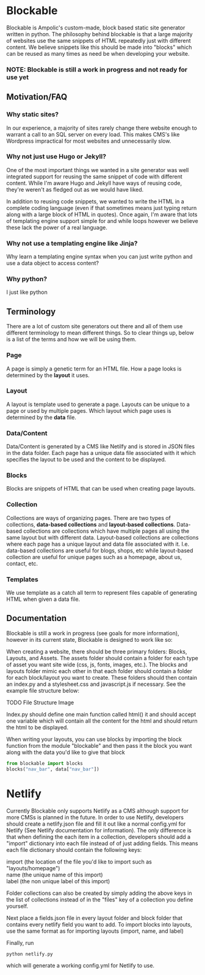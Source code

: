 # Blockable

Blockable is Ampolic's custom-made, block based static site generator written in python. The philosophy behind
blockable is that a large majority of websites use the same snippets of HTML repeatedly just with
different content. We believe snippets like this should be made into "blocks" which can be reused as many times
as need be when developing your website.

### NOTE: Blockable is still a work in progress and not ready for use yet

## Motivation/FAQ

### Why static sites?

In our experience, a majority of sites rarely change there website enough to warrant a call to an SQL server 
on every load. This makes CMS's like Wordpress impractical for most websites and unnecessarily slow.

### Why not just use Hugo or Jekyll?

One of the most important things we wanted in a site generator was well integrated support for reusing the same snippet
of code with different content. While I'm aware Hugo and Jekyll have ways of reusing code, they're weren't as fledged out as we 
would have liked.

In addition to reusing code snippets, we wanted to write the HTML in a complete coding language (even if that sometimes means 
just typing return along with a large block of HTML in quotes). Once again, I'm aware that lots of templating engine support simple
for and while loops however we believe these lack the power of a real language.

### Why not use a templating engine like Jinja?

Why learn a templating engine syntax when you can just write python and use a data object to access content?

### Why python?

I just like python

## Terminology

There are a lot of custom site generators out there and all of them use different terminology to mean different things. So to clear
things up, below is a list of the terms and how we will be using them.

### Page

A page is simply a genetic term for an HTML file. How a page looks is determined by the __layout__ it uses.

### Layout

A layout is template used to generate a page. Layouts can be unique to a page or used by multiple pages. Which layout which page
uses is determined by the __data__ file.

### Data/Content

Data/Content is generated by a CMS like Netilfy and is stored in JSON files in the data folder. Each page has a unique data file associated
with it which specifies the layout to be used and the content to be displayed.

### Blocks

Blocks are snippets of HTML that can be used when creating page layouts.

### Collection

Collections are ways of organizing pages. There are two types of collections, __data-based collections__ and __layout-based collections__.
Data-based collections are collections which have multiple pages all using the same layout but with different data. Layout-based collections
are collections where each page has a unique layout and data file associated with it. I.e. data-based collections are useful for blogs, shops, etc
while layout-based collection are useful for unique pages such as a homepage, about us, contact, etc.


### Templates

We use template as a catch all term to represent files capable of generating HTML when given a data file.


## Documentation

Blockable is still a work in progress (see goals for more information), however in its current state, Blockable is designed
to work like so:

When creating a website, there should be three primary folders: Blocks, Layouts, and Assets. The assets folder should contain
a folder for each type of asset you want site wide (css, js, fonts, images, etc.). The blocks and layouts folder mimic each other
in that each folder should contain a folder for each block/layout you want to create. These folders should then contain an index.py and a 
stylesheet.css and javascript.js if necessary. See the example file structure below:

TODO File Structure Image

Index.py should define one main function called html() it and should accept one variable which will contain all the content
for the html and should return the html to be displayed.

When writing your layouts, you can use blocks by importing the block function from the module "blockable" and then pass it the block you want along
with the data you'd like to give that block

  ```python
  from blockable import blocks
  blocks("nav_bar", data["nav_bar"])
  ```

# Netlify

Currently Blockable only supports Netlify as a CMS although support for more CMSs is planned in the future. In order to use Netlify,
developers should create a netlify.json file and fill it out like a normal config.yml for Netlify (See Netlify documentation for information).
The only difference is that when defining the each item in a collection, developers should add a "import" dictionary into each file instead of
of just adding fields. This means each file dictionary should contain the following keys:

import (the location of the file you'd like to import such as "layouts/homepage")  
name (the unique name of this import)  
label (the non unique label of this import)  

Folder collections can also be created by simply adding the above keys in the list of collections instead of in the "files" key of a collection you
define yourself.   

Next place a fields.json file in every layout folder and block folder that contains every netlify field you want to add. To import blocks
into layouts, use the same format as for importing layouts (import, name, and label)

Finally, run

  ```
  python netlify.py
  ```
which will generate a working config.yml for Netlify to use.
